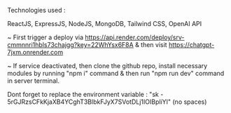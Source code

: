 Technologies used :

ReactJS,
ExpressJS,
NodeJS,
MongoDB,
Tailwind CSS,
OpenAI API


~ First trigger a deploy via https://api.render.com/deploy/srv-cmmnnri1hbls73chajgg?key=22WhYsx6F8A & then visit https://chatgpt-7jxm.onrender.com


~ If service deactivated, then clone the github repo, install necessary modules by running "npm i" command & then run "npm run dev" command in server terminal.

  Dont forget to replace the environment variable : "sk - 5rGJRzsCFkKjaXB4YCghT3BlbkFJyX7SVotDLj1IOIBpliYI" (no spaces)
